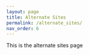 ```yaml
---
layout: page
title: Alternate Sites
permalink: /alternate_sites/
nav_order: 6
---
```


This is the alternate sites page